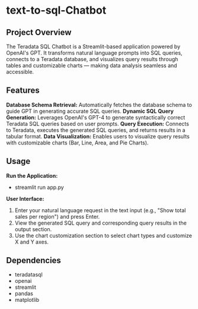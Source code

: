 # text-to-sql-Chatbot

## Project Overview
The Teradata SQL Chatbot is a Streamlit-based application powered by OpenAI's GPT. It transforms natural language prompts into SQL queries, connects to a Teradata database, and visualizes query results through tables and customizable charts — making data analysis seamless and accessible.

## Features
**Database Schema Retrieval:** Automatically fetches the database schema to guide GPT in generating accurate SQL queries.
**Dynamic SQL Query Generation:** Leverages OpenAI's GPT-4 to generate syntactically correct Teradata SQL queries based on user prompts.
**Query Execution:** Connects to Teradata, executes the generated SQL queries, and returns results in a tabular format.
**Data Visualization:** Enables users to visualize query results with customizable charts (Bar, Line, Area, and Pie Charts).

## Usage
**Run the Application:**
- streamlit run app.py

**User Interface:**
1. Enter your natural language request in the text input (e.g., "Show total sales per region") and press Enter.
2. View the generated SQL query and corresponding query results in the output section.
3. Use the chart customization section to select chart types and customize X and Y axes.

## Dependencies
- teradatasql
- openai
- streamlit
- pandas
- matplotlib
